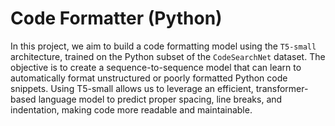 # Code Formatter (Python)
 
In this project, we aim to build a code formatting model using the `T5-small` architecture, 
trained on the Python subset of the `CodeSearchNet` dataset. The objective is to create a 
sequence-to-sequence model that can learn to automatically format unstructured or poorly 
formatted Python code snippets. Using T5-small allows us to leverage an efficient, transformer-based 
language model to predict proper spacing, line breaks, and indentation, making code more readable 
and maintainable.